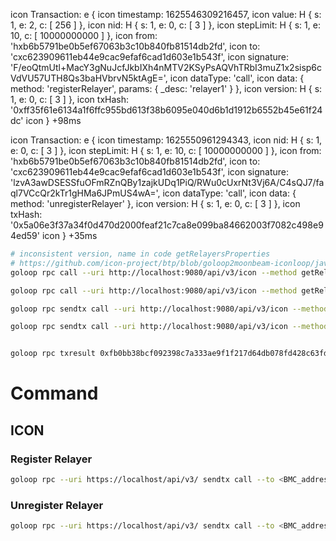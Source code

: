   icon Transaction: e {
  icon   timestamp: 1625546309216457,
  icon   value: H { s: 1, e: 2, c: [ 256 ] },
  icon   nid: H { s: 1, e: 0, c: [ 3 ] },
  icon   stepLimit: H { s: 1, e: 10, c: [ 10000000000 ] },
  icon   from: 'hxb6b5791be0b5ef67063b3c10b840fb81514db2fd',
  icon   to: 'cxc623909611eb44e9cac9efaf6cad1d603e1b543f',
  icon   signature: 'F/eoQtmUtl+MacY3gNuJcfJkbIXh4nMTV2KSyPsAQVhTRbI3muZ1x2sisp6cVdVU57UTH8Qs3baHVbrvN5ktAgE=',
  icon   dataType: 'call',
  icon   data: { method: 'registerRelayer', params: { _desc: 'relayer1' } },
  icon   version: H { s: 1, e: 0, c: [ 3 ] },
  icon   txHash: '0xff35f61e6134a1f6ffc955bd613f38b6095e040d6b1d1912b6552b45e61f24dc'
  icon } +98ms

icon Transaction: e {
  icon   timestamp: 1625550961294343,
  icon   nid: H { s: 1, e: 0, c: [ 3 ] },
  icon   stepLimit: H { s: 1, e: 10, c: [ 10000000000 ] },
  icon   from: 'hxb6b5791be0b5ef67063b3c10b840fb81514db2fd',
  icon   to: 'cxc623909611eb44e9cac9efaf6cad1d603e1b543f',
  icon   signature: 'lzvA3awDSESSfuOFmRZnQBy1zajkUDq1PiQ/RWu0cUxrNt3Vj6A/C4sQJ7/faql7VCcQr2kTr1gHMa6JPmUS4wA=',
  icon   dataType: 'call',
  icon   data: { method: 'unregisterRelayer' },
  icon   version: H { s: 1, e: 0, c: [ 3 ] },
  icon   txHash: '0x5a06e3f37a34f0d470d2000feaf21c7ca8e099ba84662003f7082c498e94ed59'
  icon } +35ms

```bash
# inconsistent version, name in code getRelayersProperties
# https://github.com/icon-project/btp/blob/goloop2moonbeam-iconloop/javascore/bmc/src/main/java/foundation/icon/btp/bmc/BTPMessageCenter.java
goloop rpc call --uri http://localhost:9080/api/v3/icon --method getRelayerManagerProperties --to cx26cdb2d9cf33dee078056532175a696b8a9fcc71

goloop rpc call --uri http://localhost:9080/api/v3/icon --method getRelayers --to cx26cdb2d9cf33dee078056532175a696b8a9fcc71

goloop rpc sendtx call --uri http://localhost:9080/api/v3/icon --method distributeRelayerReward --to cx26cdb2d9cf33dee078056532175a696b8a9fcc71 --key_store godWallet.json --key_password gochain --step_limit 10000000000 --nid 3

goloop rpc sendtx call --uri http://localhost:9080/api/v3/icon --method claimRelayerReward --to cx26cdb2d9cf33dee078056532175a696b8a9fcc71 --key_store godWallet.json --key_password gochain --step_limit 10000000000 --nid 3


goloop rpc txresult 0xfb0bb38bcf092398c7a333ae9f1f217d64db078fd428c63fd451fa1179b3bdee --uri http://localhost:9080/api/v3/icon
```

# Command
## ICON
### Register Relayer
```bash
goloop rpc --uri https://localhost/api/v3/ sendtx call --to <BMC_address> --method registerRelayer --param _desc="<relayer_name>" --value 1000000000000000000 --key_store <your_wallet.json> --key_password <your_wallet_password> --nid <network_id> --step_limit 3519157719
```
### Unregister Relayer
```bash
goloop rpc --uri https://localhost/api/v3/ sendtx call --to <BMC_address> --method unregisterRelayer --key_store <your_wallet.json> --key_password <your_wallet_password> --nid <network_id> --step_limit 3519157719
```

